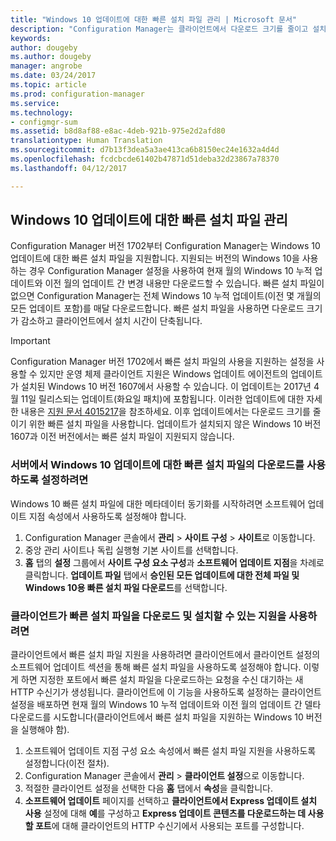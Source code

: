 ```yaml
---
title: "Windows 10 업데이트에 대한 빠른 설치 파일 관리 | Microsoft 문서"
description: "Configuration Manager는 클라이언트에서 다운로드 크기를 줄이고 설치 시간을 단축하는 Windows 10용 빠른 설치 파일을 지원합니다."
keywords: 
author: dougeby
ms.author: dougeby
manager: angrobe
ms.date: 03/24/2017
ms.topic: article
ms.prod: configuration-manager
ms.service: 
ms.technology:
- configmgr-sum
ms.assetid: b8d8af88-e8ac-4deb-921b-975e2d2afd80
translationtype: Human Translation
ms.sourcegitcommit: d7b13f3dea5a3ae413ca6b8150ec24e1632a4d4d
ms.openlocfilehash: fcdcbcde61402b47871d51deba32d23867a78370
ms.lasthandoff: 04/12/2017

---
```


## <a name="manage-express-installation-files-for-windows-10-updates"></a>Windows 10 업데이트에 대한 빠른 설치 파일 관리
Configuration Manager 버전 1702부터 Configuration Manager는 Windows 10 업데이트에 대한 빠른 설치 파일을 지원합니다. 지원되는 버전의 Windows 10을 사용하는 경우 Configuration Manager 설정을 사용하여 현재 월의 Windows 10 누적 업데이트와 이전 월의 업데이트 간 변경 내용만 다운로드할 수 있습니다. 빠른 설치 파일이 없으면 Configuration Manager는 전체 Windows 10 누적 업데이트(이전 몇 개월의 모든 업데이트 포함)를 매달 다운로드합니다. 빠른 설치 파일을 사용하면 다운로드 크기가 감소하고 클라이언트에서 설치 시간이 단축됩니다.

> [!IMPORTANT]
> Configuration Manager 버전 1702에서 빠른 설치 파일의 사용을 지원하는 설정을 사용할 수 있지만 운영 체제 클라이언트 지원은 Windows 업데이트 에이전트의 업데이트가 설치된 Windows 10 버전 1607에서 사용할 수 있습니다. 이 업데이트는 2017년 4월 11일 릴리스되는 업데이트(화요일 패치)에 포함됩니다. 이러한 업데이트에 대한 자세한 내용은 [지원 문서 4015217](http://support.microsoft.com/kb/4015217)을 참조하세요. 이후 업데이트에서는 다운로드 크기를 줄이기 위한 빠른 설치 파일을 사용합니다. 업데이트가 설치되지 않은 Windows 10 버전 1607과 이전 버전에서는 빠른 설치 파일이 지원되지 않습니다.


### <a name="to-enable-the-download-of-express-installation-files-for-windows-10-updates-on-the-server"></a>서버에서 Windows 10 업데이트에 대한 빠른 설치 파일의 다운로드를 사용하도록 설정하려면
Windows 10 빠른 설치 파일에 대한 메타데이터 동기화를 시작하려면 소프트웨어 업데이트 지점 속성에서 사용하도록 설정해야 합니다.
1.    Configuration Manager 콘솔에서 **관리** > **사이트 구성** > **사이트**로 이동합니다.
2.    중앙 관리 사이트나 독립 실행형 기본 사이트를 선택합니다.
3.    **홈** 탭의 **설정** 그룹에서 **사이트 구성 요소 구성**과 **소프트웨어 업데이트 지점**을 차례로 클릭합니다. **업데이트 파일** 탭에서 **승인된 모든 업데이트에 대한 전체 파일 및 Windows 10용 빠른 설치 파일 다운로드**를 선택합니다.

### <a name="to-enable-support-for-clients-to-download-and-install-express-installation-files"></a>클라이언트가 빠른 설치 파일을 다운로드 및 설치할 수 있는 지원을 사용하려면
클라이언트에서 빠른 설치 파일 지원을 사용하려면 클라이언트에서 클라이언트 설정의 소프트웨어 업데이트 섹션을 통해 빠른 설치 파일을 사용하도록 설정해야 합니다. 이렇게 하면 지정한 포트에서 빠른 설치 파일을 다운로드하는 요청을 수신 대기하는 새 HTTP 수신기가 생성됩니다. 클라이언트에 이 기능을 사용하도록 설정하는 클라이언트 설정을 배포하면 현재 월의 Windows 10 누적 업데이트와 이전 월의 업데이트 간 델타 다운로드를 시도합니다(클라이언트에서 빠른 설치 파일을 지원하는 Windows 10 버전을 실행해야 함).
1.    소프트웨어 업데이트 지점 구성 요소 속성에서 빠른 설치 파일 지원을 사용하도록 설정합니다(이전 절차).
2.    Configuration Manager 콘솔에서 **관리** > **클라이언트 설정**으로 이동합니다.
3.    적절한 클라이언트 설정을 선택한 다음 **홈** 탭에서 **속성**을 클릭합니다.
4.    **소프트웨어 업데이트** 페이지를 선택하고 **클라이언트에서 Express 업데이트 설치 사용** 설정에 대해 **예**를 구성하고 **Express 업데이트 콘텐츠를 다운로드하는 데 사용할 포트**에 대해 클라이언트의 HTTP 수신기에서 사용되는 포트를 구성합니다.

